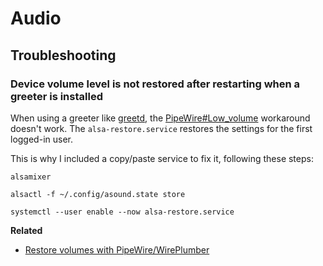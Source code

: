# Audio

## Troubleshooting

### Device volume level is not restored after restarting when a greeter is installed

When using a greeter like [greetd](https://sr.ht/~kennylevinsen/greetd/),
the [PipeWire#Low_volume](https://wiki.archlinux.org/title/PipeWire#Low_volume)
workaround doesn't work. The `alsa-restore.service` restores the settings for
the first logged-in user.

This is why I included a copy/paste service to fix it, following these steps:

```shell
alsamixer
```

```shell
alsactl -f ~/.config/asound.state store
```

```shell
systemctl --user enable --now alsa-restore.service
```

**Related**

- [Restore volumes with PipeWire/WirePlumber](https://unix.stackexchange.com/questions/741808/restore-volumes-with-pipewire-wireplumber)

